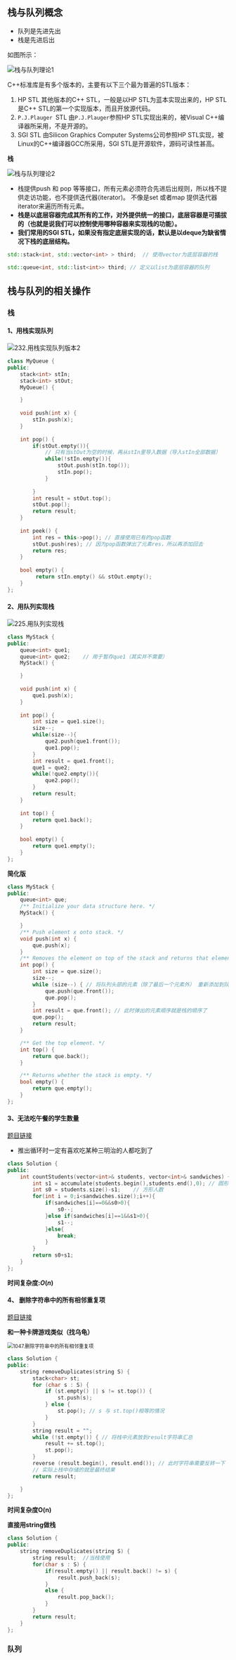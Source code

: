 ## 栈与队列概念

* 队列是先进先出
* 栈是先进后出

如图所示：

![栈与队列理论1](https://code-thinking-1253855093.file.myqcloud.com/pics/20210104235346563.png)

C++标准库是有多个版本的，主要有以下三个最为普遍的STL版本：

1. HP STL 其他版本的C++ STL，一般是以HP STL为蓝本实现出来的，HP STL是C++ STL的第一个实现版本，而且开放源代码。
2. `P.J.Plauger `STL 由`P.J.Plauger`参照HP STL实现出来的，被Visual C++编译器所采用，不是开源的。
3. SGI STL 由Silicon Graphics Computer Systems公司参照HP STL实现，被Linux的C++编译器GCC所采用，SGI STL是开源软件，源码可读性甚高。

**栈**

![栈与队列理论2](https://code-thinking-1253855093.file.myqcloud.com/pics/20210104235434905.png)

* 栈提供push 和 pop 等等接口，所有元素必须符合先进后出规则，所以栈不提供走访功能，也不提供迭代器(iterator)。 不像是set 或者map 提供迭代器iterator来遍历所有元素。
* **栈是以底层容器完成其所有的工作，对外提供统一的接口，底层容器是可插拔的（也就是说我们可以控制使用哪种容器来实现栈的功能）。**
* **我们常用的SGI STL，如果没有指定底层实现的话，默认是以deque为缺省情况下栈的底层结构。**

```cpp
std::stack<int, std::vector<int> > third;  // 使用vector为底层容器的栈
```

```cpp
std::queue<int, std::list<int>> third; // 定义以list为底层容器的队列
```

## 栈与队列的相关操作

### 栈

#### 1、用栈实现队列

![232.用栈实现队列版本2](https://code-thinking.cdn.bcebos.com/gifs/232.%E7%94%A8%E6%A0%88%E5%AE%9E%E7%8E%B0%E9%98%9F%E5%88%97%E7%89%88%E6%9C%AC2.gif)

```cpp
class MyQueue {
public:
    stack<int> stIn;
    stack<int> stOut;
    MyQueue() {

    }
    
    void push(int x) {
        stIn.push(x);
    }
    
    int pop() {
        if(stOut.empty()){
            // 只有当stOut为空的时候，再从stIn里导入数据（导入stIn全部数据）
            while(!stIn.empty()){
                stOut.push(stIn.top());
                stIn.pop();
            }      
            
        }
        int result = stOut.top();
        stOut.pop();
        return result;
    }
    
    int peek() {
        int res = this->pop(); // 直接使用已有的pop函数
        stOut.push(res); // 因为pop函数弹出了元素res，所以再添加回去
        return res;
    }
    
    bool empty() {
         return stIn.empty() && stOut.empty();
    }
};
```

#### 2、用队列实现栈

![225.用队列实现栈](https://code-thinking.cdn.bcebos.com/gifs/225.%E7%94%A8%E9%98%9F%E5%88%97%E5%AE%9E%E7%8E%B0%E6%A0%88.gif)

```cpp
class MyStack {
public:
    queue<int> que1;
    queue<int> que2;	// 用于暂存que1（其实并不需要）
    MyStack() {

    }
    
    void push(int x) {
        que1.push(x);
    }
    
    int pop() {
        int size = que1.size();
        size--;
        while(size--){
            que2.push(que1.front());
            que1.pop();
        }
        int result = que1.front();
        que1 = que2;
        while(!que2.empty()){
            que2.pop();
        }
        return result;
    }
    
    int top() {
        return que1.back();
    }
    
    bool empty() {
        return que1.empty();
    }
};
```

**简化版**

```cpp
class MyStack {
public:
    queue<int> que;
    /** Initialize your data structure here. */
    MyStack() {

    }
    /** Push element x onto stack. */
    void push(int x) {
        que.push(x);
    }
    /** Removes the element on top of the stack and returns that element. */
    int pop() {
        int size = que.size();
        size--;
        while (size--) { // 将队列头部的元素（除了最后一个元素外） 重新添加到队列尾部
            que.push(que.front());
            que.pop();
        }
        int result = que.front(); // 此时弹出的元素顺序就是栈的顺序了
        que.pop();
        return result;
    }

    /** Get the top element. */
    int top() {
        return que.back();
    }

    /** Returns whether the stack is empty. */
    bool empty() {
        return que.empty();
    }
};
```



#### 3、无法吃午餐的学生数量

[题目链接](https://leetcode.cn/problems/number-of-students-unable-to-eat-lunch/description/)

* 推出循环时一定有喜欢吃某种三明治的人都吃到了

```cpp
class Solution {
public:
    int countStudents(vector<int>& students, vector<int>& sandwiches) {
        int s1 = accumulate(students.begin(),students.end(),0); // 圆形人数
        int s0 = students.size()-s1;    // 方形人数
        for(int i = 0;i<sandwiches.size();i++){
            if(sandwiches[i]==0&&s0>0){
                s0--;
            }else if(sandwiches[i]==1&&s1>0){
                s1--;
            }else{
                break;
            }
        }
        return s0+s1;
    }
};
```

**时间复杂度:$O(n)$**

#### 4、 删除字符串中的所有相邻重复项

[题目链接](https://leetcode.cn/problems/remove-all-adjacent-duplicates-in-string/)

**和一种卡牌游戏类似（找乌龟）**

<img src="https://code-thinking.cdn.bcebos.com/gifs/1047.%E5%88%A0%E9%99%A4%E5%AD%97%E7%AC%A6%E4%B8%B2%E4%B8%AD%E7%9A%84%E6%89%80%E6%9C%89%E7%9B%B8%E9%82%BB%E9%87%8D%E5%A4%8D%E9%A1%B9.gif" alt="1047.删除字符串中的所有相邻重复项" style="zoom:80%;" />

```cpp
class Solution {
public:
    string removeDuplicates(string S) {
        stack<char> st;	
        for (char s : S) {
            if (st.empty() || s != st.top()) {
                st.push(s);
            } else {
                st.pop(); // s 与 st.top()相等的情况
            }
        }
        string result = "";
        while (!st.empty()) { // 将栈中元素放到result字符串汇总
            result += st.top();
            st.pop();
        }
        reverse (result.begin(), result.end()); // 此时字符串需要反转一下
        // 实际上栈中存储的就是最终结果
        return result;

    }
};
```

**时间复杂度O(n)**

**直接用string做栈**

```cpp
class Solution {
public:
    string removeDuplicates(string S) {
        string result;	//当栈使用
        for(char s : S) {
            if(result.empty() || result.back() != s) {
                result.push_back(s);
            }
            else {
                result.pop_back();
            }
        }
        return result;
    }
};
```



### 队列

